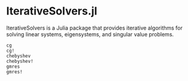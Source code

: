 # IterativeSolvers.jl

IterativeSolvers is a Julia package that provides iterative algorithms for solving linear systems, eigensystems, and singular value problems.

```@docs
cg
cg!
chebyshev
chebyshev!
gmres
gmres!
```
